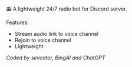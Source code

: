 📻 A lightweight 24/7 radio bot for Discord server.

Features:
- Stream audio link to voice channel
- Rejoin to voice channel
- Lightweight

*Coded by sevcator, BingAI and ChatGPT*
